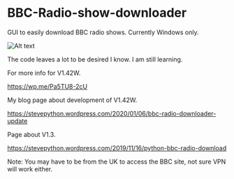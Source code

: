 # BBC-Radio-show-downloader
GUI to easily download BBC radio shows.
Currently Windows only.

![Alt text](https://stevepython.files.wordpress.com/2020/01/downloaded_a_file.png "Optional title")

The code leaves a lot to be desired I know. I am still learning.

For more info for V1.42W.

https://wp.me/Pa5TU8-2cU

My blog page about development of V1.42W.

https://stevepython.wordpress.com/2020/01/06/bbc-radio-downloader-update

Page about V1.3.

https://stevepython.wordpress.com/2019/11/16/python-bbc-radio-download


Note: You may have to be from the UK to access the BBC site, not sure VPN will work either.




